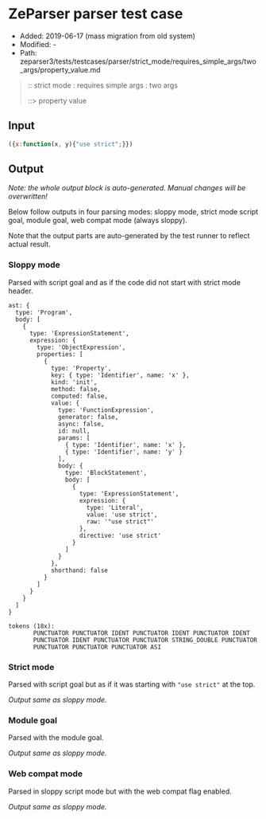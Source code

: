 # ZeParser parser test case

- Added: 2019-06-17 (mass migration from old system)
- Modified: -
- Path: zeparser3/tests/testcases/parser/strict_mode/requires_simple_args/two_args/property_value.md

> :: strict mode : requires simple args : two args
>
> ::> property value

## Input

`````js
({x:function(x, y){"use strict";}})
`````

## Output

_Note: the whole output block is auto-generated. Manual changes will be overwritten!_

Below follow outputs in four parsing modes: sloppy mode, strict mode script goal, module goal, web compat mode (always sloppy).

Note that the output parts are auto-generated by the test runner to reflect actual result.

### Sloppy mode

Parsed with script goal and as if the code did not start with strict mode header.

`````
ast: {
  type: 'Program',
  body: [
    {
      type: 'ExpressionStatement',
      expression: {
        type: 'ObjectExpression',
        properties: [
          {
            type: 'Property',
            key: { type: 'Identifier', name: 'x' },
            kind: 'init',
            method: false,
            computed: false,
            value: {
              type: 'FunctionExpression',
              generator: false,
              async: false,
              id: null,
              params: [
                { type: 'Identifier', name: 'x' },
                { type: 'Identifier', name: 'y' }
              ],
              body: {
                type: 'BlockStatement',
                body: [
                  {
                    type: 'ExpressionStatement',
                    expression: {
                      type: 'Literal',
                      value: 'use strict',
                      raw: '"use strict"'
                    },
                    directive: 'use strict'
                  }
                ]
              }
            },
            shorthand: false
          }
        ]
      }
    }
  ]
}

tokens (18x):
       PUNCTUATOR PUNCTUATOR IDENT PUNCTUATOR IDENT PUNCTUATOR IDENT
       PUNCTUATOR IDENT PUNCTUATOR PUNCTUATOR STRING_DOUBLE PUNCTUATOR
       PUNCTUATOR PUNCTUATOR PUNCTUATOR ASI
`````

### Strict mode

Parsed with script goal but as if it was starting with `"use strict"` at the top.

_Output same as sloppy mode._

### Module goal

Parsed with the module goal.

_Output same as sloppy mode._

### Web compat mode

Parsed in sloppy script mode but with the web compat flag enabled.

_Output same as sloppy mode._
